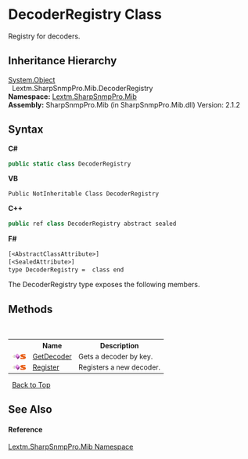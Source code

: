 # DecoderRegistry Class
 

Registry for decoders.


## Inheritance Hierarchy
<a href="https://docs.microsoft.com/dotnet/api/system.object" target="_blank" rel="noopener noreferrer">System.Object</a><br />&nbsp;&nbsp;Lextm.SharpSnmpPro.Mib.DecoderRegistry<br />
**Namespace:**&nbsp;<a href="N_Lextm_SharpSnmpPro_Mib">Lextm.SharpSnmpPro.Mib</a><br />**Assembly:**&nbsp;SharpSnmpPro.Mib (in SharpSnmpPro.Mib.dll) Version: 2.1.2

## Syntax

**C#**<br />
``` C#
public static class DecoderRegistry
```

**VB**<br />
``` VB
Public NotInheritable Class DecoderRegistry
```

**C++**<br />
``` C++
public ref class DecoderRegistry abstract sealed
```

**F#**<br />
``` F#
[<AbstractClassAttribute>]
[<SealedAttribute>]
type DecoderRegistry =  class end
```

The DecoderRegistry type exposes the following members.


## Methods
&nbsp;<table><tr><th></th><th>Name</th><th>Description</th></tr><tr><td>![Public method](media/pubmethod.gif "Public method")![Static member](media/static.gif "Static member")</td><td><a href="M_Lextm_SharpSnmpPro_Mib_DecoderRegistry_GetDecoder">GetDecoder</a></td><td>
Gets a decoder by key.</td></tr><tr><td>![Public method](media/pubmethod.gif "Public method")![Static member](media/static.gif "Static member")</td><td><a href="M_Lextm_SharpSnmpPro_Mib_DecoderRegistry_Register">Register</a></td><td>
Registers a new decoder.</td></tr></table>&nbsp;
<a href="#decoderregistry-class">Back to Top</a>

## See Also


#### Reference
<a href="N_Lextm_SharpSnmpPro_Mib">Lextm.SharpSnmpPro.Mib Namespace</a><br />